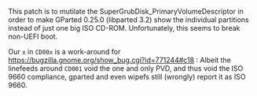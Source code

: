 ﻿
This patch is to mutilate the SuperGrubDisk_PrimaryVolumeDescriptor
in order to make GParted 0.25.0 (libparted 3.2) show the individual
partitions instead of just one big ISO CD-ROM.
Unfortunately, this seems to break non-UEFI boot.

Our `x` in `CD00x` is a work-around for
https://bugzilla.gnome.org/show_bug.cgi?id=771244#c18 :
Albeit the linefeeds around `CD001` void the one and only PVD, and thus
void the ISO 9660 compliance, gparted and even wipefs still (wrongly)
report it as ISO 9660.
